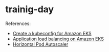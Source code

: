 # trainig-day

References:
* [Create a kubeconfig for Amazon EKS](https://docs.aws.amazon.com/eks/latest/userguide/create-kubeconfig.html)
* [Application load balancing on Amazon EKS](https://docs.aws.amazon.com/eks/latest/userguide/alb-ingress.html)
* [Horizontal Pod Autoscaler](https://docs.aws.amazon.com/eks/latest/userguide/horizontal-pod-autoscaler.html)
